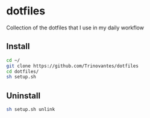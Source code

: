 dotfiles
===

Collection of the dotfiles that I use in my daily workflow

Install
---

```sh
cd ~/
git clone https://github.com/Trinovantes/dotfiles
cd dotfiles/
sh setup.sh
```

Uninstall
---
```sh
sh setup.sh unlink
```

